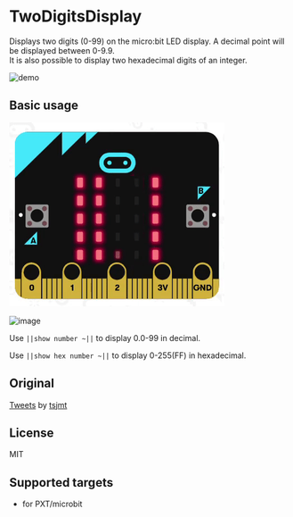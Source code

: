 # TwoDigitsDisplay

Displays two digits (0-99) on the micro:bit LED display. A decimal point will be displayed between 0-9.9.  
It is also possible to display two hexadecimal digits of an integer.

![demo](demo.gif)

## Basic usage

![demo2](demo2.gif)

![image](https://user-images.githubusercontent.com/10735253/116894206-c36bcf00-ac6c-11eb-94ee-e847bab17ee1.png)

Use ``||show number ~||`` to display 0.0-99 in decimal.

Use ``||show hex number ~||`` to display 0-255(FF) in hexadecimal.

## Original
[Tweets](https://twitter.com/tsjmt/status/1383378812574961668) by [tsjmt](https://twitter.com/tsjmt)

## License

MIT

## Supported targets

* for PXT/microbit
